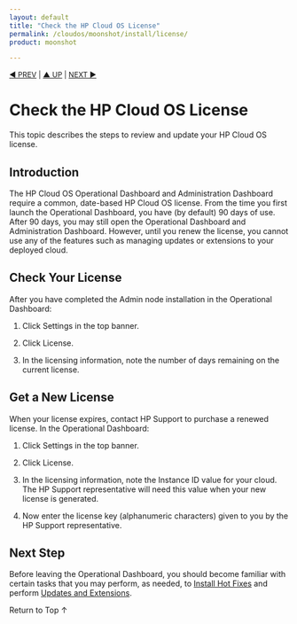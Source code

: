 ```yaml
---
layout: default
title: "Check the HP Cloud OS License"
permalink: /cloudos/moonshot/install/license/
product: moonshot

---
```



<script> 

function PageRefresh { 
onLoad="window.refresh" 
} 
 
PageRefresh();

</script>


<p style="font-size: small;"> <a href="/cloudos/moonshot/install/launch-admin-dashboard/">&#9664; PREV</a> | <a href="/cloudos/moonshot/install/">&#9650; UP</a> | <a href="/cloudos/moonshot/install/hot-fixes/">NEXT &#9654;</a> </p>

# Check the HP Cloud OS License

This topic describes the steps to review and update your HP Cloud OS license. 

## Introduction

The HP Cloud OS Operational Dashboard and Administration Dashboard require a common, date-based HP Cloud OS license. From the time you first launch the Operational Dashboard, you have (by default) 90 days of use.  After 90 
days, you may still open the Operational Dashboard and Administration Dashboard. However, until you renew the license, you cannot use any of the features such as managing updates or extensions to your deployed cloud. 

## Check Your License

After you have completed the Admin node installation in the Operational Dashboard:

1. Click Settings in the top banner.

2. Click License.

3. In the licensing information, note the number of days remaining on the current license.

## Get a New License

When your license expires, contact HP Support to purchase a renewed license. In the Operational Dashboard: 

1. Click Settings in the top banner.

2. Click License.

3. In the licensing information, note the Instance ID value for your cloud. The HP Support representative will need this value when your new license is generated. 

4. Now enter the license key (alphanumeric characters) given to you by the HP Support representative. 

## Next Step

Before leaving the Operational Dashboard, you should become familiar with certain tasks that you may perform, as needed, 
to [Install Hot Fixes](/cloudos/moonshot/install/hot-fixes/) and perform [Updates and Extensions](/cloudos/moonshot/install/updates-and-extensions/).

<a href="#top" style="padding:14px 0px 14px 0px; text-decoration: none;"> Return to Top &#8593; </a>

<!-- To request access to the HP Cloud OS Sandbox, see http://www.hp.com/go/cloudos. --> 

